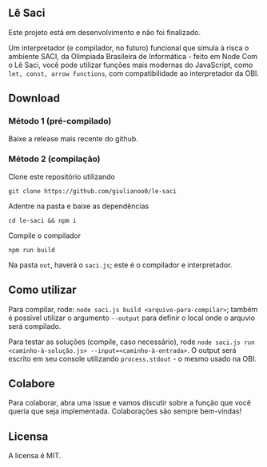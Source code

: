 ## Lê Saci
Este projeto está em desenvolvimento e não foi finalizado.


Um interpretador (e compilador, no futuro) funcional que simula à risca o ambiente SACI, da Olimpiada Brasileira de Informática - feito em Node
Com o Lê Saci, você pode utilizar funções mais modernas do JavaScript, como `let, const, arrow functions`, com compatibilidade ao interpretador da OBI.

## Download
### Método 1 (pré-compilado)
Baixe a release mais recente do github.


### Método 2 (compilação)
Clone este repositório utilizando
```
git clone https://github.com/giulianoo0/le-saci
```

Adentre na pasta e baixe as dependências
```
cd le-saci && npm i
```

Compile o compilador
```
npm run build
```
Na pasta `out`, haverá o `saci.js`; este é o compilador e interpretador.


## Como utilizar
Para compilar, rode: `node saci.js build <arquivo-para-compilar>`; também é possível utilizar o argumento `--output` para definir o local onde o arquvio será compilado.

Para testar as soluções (compile, caso necessário), rode `node saci.js run <caminho-à-solução.js> --input=<caminho-à-entrada>`. O output será escrito
em seu console utilizando `process.stdout` - o mesmo usado na OBI.

## Colabore
Para colaborar, abra uma issue e vamos discutir sobre a função que você queria
que seja implementada. Colaborações são sempre bem-vindas!

## Licensa
A licensa é MIT.
